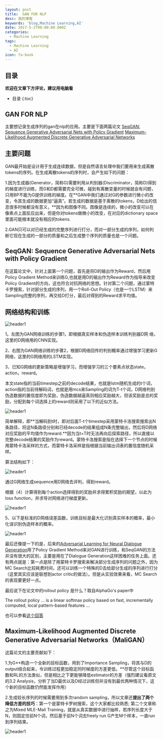 ```yaml
---
layout: post
title:  GAN FOR NLP
desc: 我的博客
keywords: 'blog,Machine Learning,AI'
date: 2017-5-2T00:00:00.000Z
categories:
  - Machine Learning
tags:
  - Machine Learning
  - AI
icon: fa-book
---
```



## 目录
**欢迎在文章下方评论，建议用电脑看**

* 目录
{:toc}


## GAN FOR NLP

主要想记录生成序列的gan在nlp的应用。主要是下面两篇论文
[SeqGAN: Sequence Generative Adversarial Nets with Policy Gradient](https://arxiv.org/pdf/1609.05473v5.pdf)
[Maximum-Likelihood Augmented Discrete Generative Adversarial Networks](https://arxiv.org/pdf/1702.07983v1.pdf)

## 主要问题

GAN最开始是设计用于生成连续数据，但是自然语言处理中我们要用来生成离散tokens的序列。在生成离散tokens的序列时，会产生如下的问题：

1.因为生成器(Generator，简称G)需要利用从判别器(Discriminator，简称D)得到的梯度进行训练，而G和D都需要完全可微，碰到有离散变量的时候就会有问题，只用BP不能为G提供训练的梯度。在**GAN中我们通过对G的参数进行微小的改变，令其生成的数据更加“逼真”。若生成的数据是基于离散的tokens，D给出的信息很多时候都没有意义，**因为和图像不同。图像是连续的，微小的改变可以在像素点上面反应出来，但是你对tokens做微小的改变，在对应的dictionary space里面可能根本就没有相应的tokens.

2.GAN只可以对已经生成的完整序列进行打分，而对一部分生成的序列，如何判断它现在生成的一部分的质量和之后生成整个序列的质量也是一个问题。

## SeqGAN: Sequence Generative Adversarial Nets with Policy Gradient

在这篇论文中，针对上面第一个问题，首先是将D的输出作为Reward，然后用Policy Gradient Method来训练G,也就是用D的输出作为Reward作为指导来改变Policy Gradient的方向，这也符合对抗网络的思想。针对第二个问题，通过蒙特卡罗搜索，针对部分生成的序列，用一个Roll-Out Policy（也是一个LSTM）来Sampling完整的序列，再交给D打分，最后对得到的Reward求平均值。


## 网络结构和训练


<img src="{{ site.img_path }}/Machine Learning/GAN_FOR_NLP.png" alt="header1" style="height:auto!important;width:auto%;max-width:1020px;"/>

1。左图为GAN网络训练的步骤1，即根据真实样本和伪造样本训练判别器D网 络，这里的D网络用的CNN实现。

2、右图为GAN网络训练的步骤2，根据D网络回传的判别概率通过增强学习更新G网络，这里的G网络用的LSTM实现。

3、已知G网络的更新策略是增强学习，而增强学习的三个要素点状态state，action，reward。

本文state指的当前timestep之前的decode结果，也就是lstm随机生成的t个词，action指的当前待解码词，也就是用mcs来Sampling的词为T-t个词，D网络判别伪造数据的置信度即为奖励，伪造数据越逼真则相应奖励越大，但该奖励是总的奖励，分配到每个词选择上的reward则采用了以下的近似方法。

<img src="{{ site.img_path }}/Machine Learning/GAN_FOR_NLP1.png" alt="header1" style="height:auto!important;width:auto%;max-width:1020px;"/>

简单解释，即**当解码到t时，即对后面T-t个timestep采用蒙特卡洛搜索搜索出N条路径，将这N条路径分别和已经decode的结果组成N条完整输出，然后将D网络对应奖励的平均值作为reward.**因为当t=T时无法再向后探索路径，所以直接以完整decode结果的奖励作为reward。蒙特卡洛搜索是指在选择下一个节点的时候用蒙特卡洛采样的方式，而蒙特卡洛采样是指根据当前输出词表的置信度随机采样。

算法结构如下：

<img src="{{ site.img_path }}/Machine Learning/GAN_FOR_NLP2.png" alt="header1" style="height:auto!important;width:auto%;max-width:1020px;"/>

通过G网络生成sequence用D网络去评判，得到reward。


根据（4）计算得到每个action选择得到的奖励并求得累积奖励的期望，以此为loss function，并求导对网络进行梯度更新。

<img src="{{ site.img_path }}/Machine Learning/GAN_FOR_NLP5.png" alt="header1" style="height:auto!important;width:auto%;max-width:1020px;"/>

5、以下是标准的D网络误差函数，训练目标是最大化识别真实样本的概率，最小化误识别伪造样本的概率。

<img src="{{ site.img_path }}/Machine Learning/GAN_FOR_NLP4.png" alt="header1" style="height:auto!important;width:auto%;max-width:1020px;"/>

最后还像提一下的是，后来的[Adversarial Learning for Neural Dialogue Generation](https://arxiv.org/pdf/1701.06547.pdf)用了Policy Gradient Method来对GAN进行训练，和SeqGAN的方法并没有很大的区别，主要是用在了Dialogue Generation这样困难的任务上面。还有两点就是：第一点是除了用蒙特卡罗搜索来解决部分生成序列的问题之外，因为MC Search比较耗费时间，还可以训练一个特殊的D去给部分生成的序列进行打分（这里其实应该是联想到actor critic的做法）。但是从实验效果来看，MC Search的表现要更好一点。


最后说下在论文中的rollout policy 是什么？取自AlphaGo's paper中

The rollout policy ... is a linear softmax policy based on fast, incrementally computed, local pattern-based features ...

也可以参看[这个回答](https://stats.stackexchange.com/questions/201927/whats-rollout-policy-in-alphagos-paper)

## Maximum-Likelihood Augmented Discrete Generative Adversarial Networks（MaliGAN）

这篇论文的主要贡献如下：

1.为G**构造一个全新的目标函数，用到了Importance Sampling，将其与D的output结合起来，令训练过程更加稳定同时梯度的方差更低。**尽管这个目标函数和RL的方法类似，但是相比之下更能够降低estimator的方差（强烈建议看原文的3.2 Analysis，分析了当D最优以及D经过训练但并没有到最优两种情况下，这个新的目标函数仍然能发挥作用）

2.生成较长序列的时候需要用到多次random sampling，所以文章还**提出了两个降低方差的技巧**：第一个是蒙特卡罗树搜索，这个大家都比较熟悉; 第二个文章称之为Mixed MLE-Mali Training，就是从真实数据中进行抽样，若序列长度大于N，则固定住前N个词，然后基于前N个词去freely run G产生M个样本，一直run到序列结束。

<img src="{{ site.img_path }}/Machine Learning/GAN_FOR_NLP3.png" alt="header1" style="height:auto!important;width:auto%;max-width:1020px;"/>









